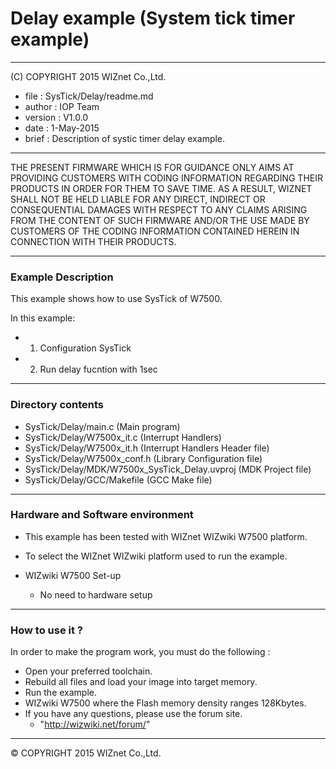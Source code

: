 # Delay example (System tick timer example)
******************************************************************************
(C) COPYRIGHT 2015 WIZnet Co.,Ltd.

  * file    : SysTick/Delay/readme.md
  * author  : IOP Team
  * version : V1.0.0
  * date    : 1-May-2015
  * brief   : Description of systic timer delay example.
******************************************************************************
THE PRESENT FIRMWARE WHICH IS FOR GUIDANCE ONLY AIMS AT PROVIDING CUSTOMERS WITH CODING INFORMATION REGARDING THEIR PRODUCTS IN ORDER FOR THEM TO SAVE TIME. AS A RESULT, WIZNET SHALL NOT BE HELD LIABLE FOR ANY DIRECT, INDIRECT OR CONSEQUENTIAL DAMAGES WITH RESPECT TO ANY CLAIMS ARISING FROM THE CONTENT OF SUCH FIRMWARE AND/OR THE USE MADE BY CUSTOMERS OF THE CODING INFORMATION CONTAINED HEREIN IN CONNECTION WITH THEIR PRODUCTS.
******************************************************************************

### Example Description

This example shows how to use SysTick of W7500.

In this example:

  - 1) Configuration SysTick
  - 2) Run delay fucntion with 1sec
______________________________________________________________________________

### Directory contents

  - SysTick/Delay/main.c                                (Main program)
  - SysTick/Delay/W7500x_it.c                           (Interrupt Handlers)
  - SysTick/Delay/W7500x_it.h                           (Interrupt Handlers Header file)
  - SysTick/Delay/W7500x_conf.h                         (Library Configuration file)
  - SysTick/Delay/MDK/W7500x_SysTick_Delay.uvproj     (MDK Project file)
  - SysTick/Delay/GCC/Makefile                          (GCC Make file)
______________________________________________________________________________

### Hardware and Software environment 

  - This example has been tested with WIZnet WIZwiki W7500 platform.
  - To select the WIZnet WIZwiki platform used to run the example.

  - WIZwiki W7500 Set-up
    - No need to hardware setup
______________________________________________________________________________

### How to use it ? 

In order to make the program work, you must do the following :

 - Open your preferred toolchain.
 - Rebuild all files and load your image into target memory.
 - Run the example.
 - WIZwiki W7500 where the Flash memory density ranges 128Kbytes.
 - If you have any questions, please use the forum site.
   - "http://wizwiki.net/forum/"
______________________________________________________________________________


&copy; COPYRIGHT 2015 WIZnet Co.,Ltd.
